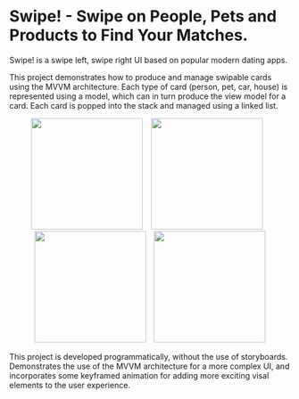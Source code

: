 # Swipe! - Swipe on People, Pets and Products to Find Your Matches.
Swipe! is a swipe left, swipe right UI based on popular modern dating apps.

This project demonstrates how to produce and manage swipable cards using the MVVM architecture. Each type of card (person, pet, car, house) is represented using a model, which can in turn produce the view model for a card. Each card is popped into the stack and managed using a linked list.

<p align="center">
<img src="https://github.com/jack-a-smith/iOS_swipe_card_UI/blob/master/readme_images/home.png" width="200"> &ensp; <img src="https://github.com/jack-a-smith/iOS_swipe_card_UI/blob/master/readme_images/swipe_left.png" width="200"> &ensp; <img src="https://github.com/jack-a-smith/iOS_swipe_card_UI/blob/master/readme_images/swipe_right.png" width="200"> &ensp; <img src="https://github.com/jack-a-smith/iOS_swipe_card_UI/blob/master/readme_images/match.png" width="200">
</p>

This project is developed programmatically, without the use of storyboards. Demonstrates the use of the MVVM architecture for a more complex UI, and incorporates some keyframed animation for adding more exciting visal elements to the user experience.
